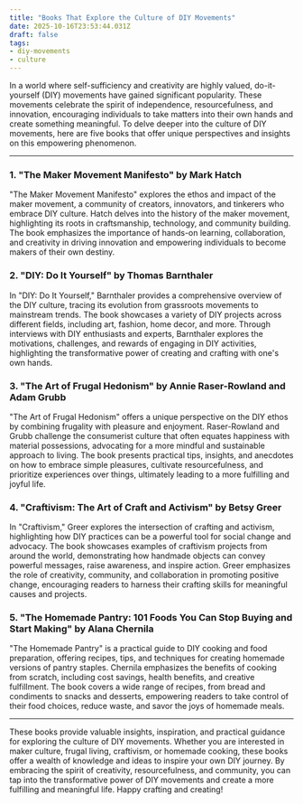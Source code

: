 ```yaml
---
title: "Books That Explore the Culture of DIY Movements"
date: 2025-10-16T23:53:44.031Z
draft: false
tags: 
- diy-movements
- culture
---
```


In a world where self-sufficiency and creativity are highly valued, do-it-yourself (DIY) movements have gained significant popularity. These movements celebrate the spirit of independence, resourcefulness, and innovation, encouraging individuals to take matters into their own hands and create something meaningful. To delve deeper into the culture of DIY movements, here are five books that offer unique perspectives and insights on this empowering phenomenon.

---

### 1. "The Maker Movement Manifesto" by Mark Hatch

"The Maker Movement Manifesto" explores the ethos and impact of the maker movement, a community of creators, innovators, and tinkerers who embrace DIY culture. Hatch delves into the history of the maker movement, highlighting its roots in craftsmanship, technology, and community building. The book emphasizes the importance of hands-on learning, collaboration, and creativity in driving innovation and empowering individuals to become makers of their own destiny.

### 2. "DIY: Do It Yourself" by Thomas Barnthaler

In "DIY: Do It Yourself," Barnthaler provides a comprehensive overview of the DIY culture, tracing its evolution from grassroots movements to mainstream trends. The book showcases a variety of DIY projects across different fields, including art, fashion, home decor, and more. Through interviews with DIY enthusiasts and experts, Barnthaler explores the motivations, challenges, and rewards of engaging in DIY activities, highlighting the transformative power of creating and crafting with one's own hands.

### 3. "The Art of Frugal Hedonism" by Annie Raser-Rowland and Adam Grubb

"The Art of Frugal Hedonism" offers a unique perspective on the DIY ethos by combining frugality with pleasure and enjoyment. Raser-Rowland and Grubb challenge the consumerist culture that often equates happiness with material possessions, advocating for a more mindful and sustainable approach to living. The book presents practical tips, insights, and anecdotes on how to embrace simple pleasures, cultivate resourcefulness, and prioritize experiences over things, ultimately leading to a more fulfilling and joyful life.

### 4. "Craftivism: The Art of Craft and Activism" by Betsy Greer

In "Craftivism," Greer explores the intersection of crafting and activism, highlighting how DIY practices can be a powerful tool for social change and advocacy. The book showcases examples of craftivism projects from around the world, demonstrating how handmade objects can convey powerful messages, raise awareness, and inspire action. Greer emphasizes the role of creativity, community, and collaboration in promoting positive change, encouraging readers to harness their crafting skills for meaningful causes and projects.

### 5. "The Homemade Pantry: 101 Foods You Can Stop Buying and Start Making" by Alana Chernila

"The Homemade Pantry" is a practical guide to DIY cooking and food preparation, offering recipes, tips, and techniques for creating homemade versions of pantry staples. Chernila emphasizes the benefits of cooking from scratch, including cost savings, health benefits, and creative fulfillment. The book covers a wide range of recipes, from bread and condiments to snacks and desserts, empowering readers to take control of their food choices, reduce waste, and savor the joys of homemade meals.

---

These books provide valuable insights, inspiration, and practical guidance for exploring the culture of DIY movements. Whether you are interested in maker culture, frugal living, craftivism, or homemade cooking, these books offer a wealth of knowledge and ideas to inspire your own DIY journey. By embracing the spirit of creativity, resourcefulness, and community, you can tap into the transformative power of DIY movements and create a more fulfilling and meaningful life. Happy crafting and creating!